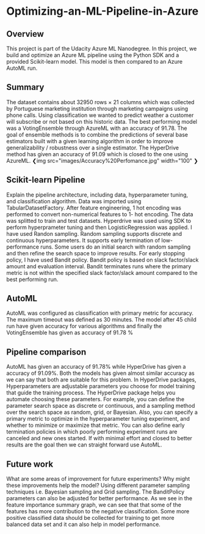 # Optimizing-an-ML-Pipeline-in-Azure

## Overview
This project is part of the Udacity Azure ML Nanodegree. In this project, we build and optimize an Azure ML pipeline using the Python SDK and a provided Scikit-learn model. This model is then compared to an Azure AutoML run.
## Summary
The dataset contains about 32950 rows × 21 columns which was collected by Portuguese marketing institution through marketing campaigns using phone calls.  Using classification we wanted to predict weather a customer will subscribe or not based on this historic data.
The best performing model was a VotingEnsemble through AzureML with an accuracy of 91.78. The goal of ensemble methods is to combine the predictions of several base estimators built with a given learning algorithm in order to improve generalizability / robustness over a single estimator. The HyperDrive method has given an accuracy of 91.09 which is closed to the one using AzureML.
❮img src="images/Accuracy%20Perfomance.jpg" width="100" ❯
 
## Scikit-learn Pipeline
Explain the pipeline architecture, including data, hyperparameter tuning, and classification algorithm.
Data was imported using TabularDatasetFactory. After feature engineering, 1 hot encoding was performed to convert non-numerical features to 1- hot encoding. The data was splitted to train and test datasets. Hyperdrive was used using SDK to perform hyperprameter tuning and then LogisticRegression was applied.
I have used Randon sampling. Random sampling supports discrete and continuous hyperparameters. It supports early termination of low-performance runs. Some users do an initial search with random sampling and then refine the search space to improve results.
For early stopping policy, I have used Bandit policy. Bandit policy is based on slack factor/slack amount and evaluation interval. Bandit terminates runs where the primary metric is not within the specified slack factor/slack amount compared to the best performing run.

## AutoML
AutoML was configured as classification with primary metric for accuracy. The maximum timeout was defined as 30 minutes. The model after 45 child run have given accuracy for various algorithms and finally the VotingEnsemble has given as accuracy of 91.78 %

## Pipeline comparison
AutoML has given an accuracy of 91.78% while HyperDrive has given a accuracy of 91.09%. Both the models has given almost similar accuracy as we can say that both are suitable for this problem.
In HyperDrive packages, Hyperparameters are adjustable parameters you choose for model training that guide the training process. The HyperDrive package helps you automate choosing these parameters. For example, you can define the parameter search space as discrete or continuous, and a sampling method over the search space as random, grid, or Bayesian. Also, you can specify a primary metric to optimize in the hyperparameter tuning experiment, and whether to minimize or maximize that metric. You can also define early termination policies in which poorly performing experiment runs are canceled and new ones started. If with minimal effort and closed to better results are the goal then we can straight forward use AutoML.

## Future work
What are some areas of improvement for future experiments? Why might these improvements help the model?
Using different parameter sampling techniques i.e. Bayesian sampling and Grid sampling. The BanditPolicy parameters can also be adjusted for better performance. 
As we see in the feature importance summary graph, we can see that that some of the features has more contribution to the negative classification. Some more positive classified data should be collected for training to get more balanced data set and it can also help in model performance.
 

